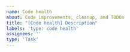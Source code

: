 ```yaml
---
name: Code health
about: Code improvements, cleanup, and TODOs
title: "[Code health] Description"
labels: 'type: code health'
assignees: ''
type: 'Task'
---
```

